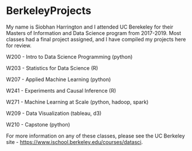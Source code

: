 # BerkeleyProjects

My name is Siobhan Harrington and I attended UC Berekeley for their Masters of Information and Data Science program from 2017-2019. Most classes had a final project assigned, and I have compiled my projects here for review.

W200 - Intro to Data Science Programming (python) 

W203 - Statistics for Data Science (R)

W207 - Applied Machine Learning (python)

W241 - Experiments and Causal Inference (R)

W271 - Machine Learning at Scale (python, hadoop, spark)

W209 - Data Visualization (tableau, d3)

W210 - Capstone (python)

For more information on any of these classes, please see the UC Berkeley site - https://www.ischool.berkeley.edu/courses/datasci.

